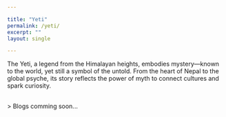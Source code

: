 ```yaml
---

title: "Yeti"
permalink: /yeti/
excerpt: ""
layout: single

---
```

<p>
The Yeti, a legend from the Himalayan heights, embodies mystery—known to the world, yet still a symbol of the untold. From the heart of Nepal to the global psyche, its story reflects the power of myth to connect cultures and spark curiosity.
</P>
<br>
> Blogs comming soon...




